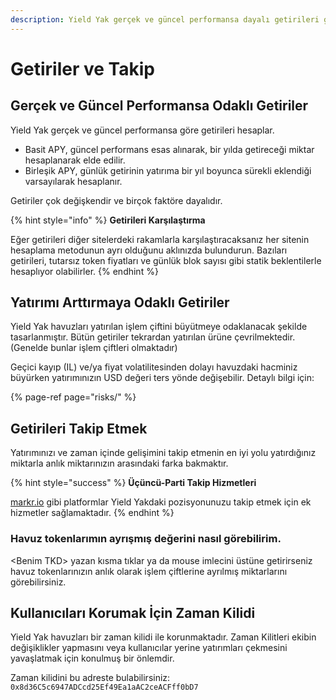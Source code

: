```yaml
---
description: Yield Yak gerçek ve güncel performansa dayalı getirileri görüntüler.
---
```


# Getiriler ve Takip

## Gerçek ve Güncel Performansa Odaklı Getiriler

Yield Yak gerçek ve güncel performansa göre getirileri hesaplar.

* Basit APY, güncel performans esas alınarak, bir yılda getireceği miktar hesaplanarak elde edilir.
* Birleşik APY, günlük getirinin yatırıma bir yıl boyunca sürekli eklendiği varsayılarak hesaplanır. 

Getiriler çok değişkendir ve birçok faktöre dayalıdır.

{% hint style="info" %}
**Getirileri Karşılaştırma**

Eğer getirileri diğer sitelerdeki rakamlarla karşılaştıracaksanız her sitenin hesaplama metodunun ayrı olduğunu aklınızda bulundurun. Bazıları getirileri, tutarsız token fiyatları ve günlük blok sayısı gibi statik beklentilerle hesaplıyor olabilirler.
{% endhint %}

## Yatırımı Arttırmaya Odaklı Getiriler

Yield Yak havuzları yatırılan işlem çiftini büyütmeye odaklanacak şekilde tasarlanmıştır. Bütün getiriler tekrardan yatırılan ürüne çevrilmektedir.\(Genelde bunlar işlem çiftleri olmaktadır\)

Geçici kayıp \(IL\) ve/ya fiyat volatilitesinden dolayı havuzdaki hacminiz büyürken yatırımınızın USD değeri ters yönde değişebilir. Detaylı bilgi için:

{% page-ref page="risks/" %}

## Getirileri Takip Etmek

Yatırımınızı ve zaman içinde gelişimini takip etmenin en iyi yolu yatırdığınız miktarla anlık miktarınızın arasındaki farka bakmaktır. 

{% hint style="success" %}
**Üçüncü-Parti Takip Hizmetleri**

[markr.io](https://markr.io/) gibi platformlar Yield Yakdaki pozisyonunuzu takip etmek için ek hizmetler sağlamaktadır.
{% endhint %}

### Havuz tokenlarımın ayrışmış değerini nasıl görebilirim.

&lt;Benim TKD&gt; yazan kısma tıklar ya da mouse imlecini üstüne getirirseniz havuz tokenlarınızın anlık olarak işlem çiftlerine ayrılmış miktarlarını görebilirsiniz.

## Kullanıcıları Korumak İçin Zaman Kilidi

Yield Yak havuzları bir zaman kilidi ile korunmaktadır. Zaman Kilitleri ekibin değişiklikler yapmasını veya kullanıcılar yerine yatırımları çekmesini yavaşlatmak için konulmuş bir önlemdir.

Zaman kilidini bu adreste bulabilirsiniz: `0x8d36C5c6947ADCcd25Ef49Ea1aAC2ceACFff0bD7`

  




